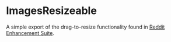 # ImagesResizeable

A simple export of the drag-to-resize functionality found in [Reddit Enhancement Suite](https://github.com/honestbleeps/Reddit-Enhancement-Suite).